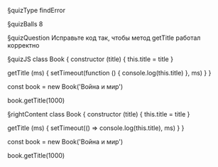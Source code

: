 §quizType
findError

§quizBalls
8

§quizQuestion
Исправьте код так, чтобы метод getTitle работал корректно


§quizJS
class Book {
  constructor (title) {
    this.title = title
  }

  getTitle (ms) {
    setTimeout(function () {
      console.log(this.title)
    }, ms)
  }
}

const book = new Book('Война и мир')

book.getTitle(1000)




§rightContent
class Book {
  constructor (title) {
    this.title = title
  }

  getTitle (ms) {
    setTimeout(() => console.log(this.title), ms)
  }
}

const book = new Book('Война и мир')

book.getTitle(1000)
